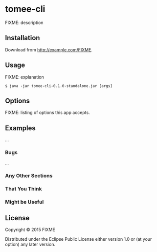 # tomee-cli

FIXME: description

## Installation

Download from http://example.com/FIXME.

## Usage

FIXME: explanation

    $ java -jar tomee-cli-0.1.0-standalone.jar [args]

## Options

FIXME: listing of options this app accepts.

## Examples

...

### Bugs

...

### Any Other Sections
### That You Think
### Might be Useful

## License

Copyright © 2015 FIXME

Distributed under the Eclipse Public License either version 1.0 or (at
your option) any later version.
